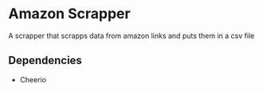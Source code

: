 # Amazon Scrapper
A scrapper that scrapps data from amazon links and puts them in a csv file

## Dependencies
- Cheerio
